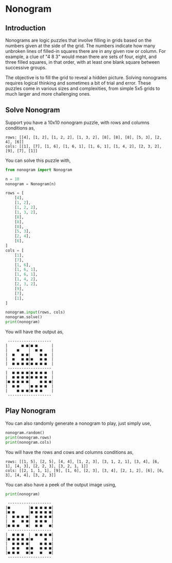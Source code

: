 # Nonogram

## Introduction

Nonograms are logic puzzles that involve filling in grids based on the numbers given at the side of the grid. The numbers indicate how many unbroken lines of filled-in squares there are in any given row or column. For example, a clue of "4 8 3" would mean there are sets of four, eight, and three filled squares, in that order, with at least one blank square between successive groups.

The objective is to fill the grid to reveal a hidden picture. Solving nonograms requires logical thinking and sometimes a bit of trial and error. These puzzles come in various sizes and complexities, from simple 5x5 grids to much larger and more challenging ones.

## Solve Nonogram

Support you have a 10x10 nonogram puzzle, with rows and columns conditions as,

```text
rows: [[4], [1, 2], [1, 2, 2], [1, 3, 2], [8], [8], [8], [5, 3], [2, 4], [6]]
cols: [[1], [7], [1, 6], [1, 6, 1], [1, 6, 1], [1, 4, 2], [2, 3, 2], [9], [7], [1]]
```

You can solve this puzzle with,

```python
from nonogram import Nonogram

n = 10
nonogram = Nonogram(n)

rows = [
    [4],
    [1, 2],
    [1, 2, 2],
    [1, 3, 2],
    [8],
    [8],
    [8],
    [5, 3],
    [2, 4],
    [6],
]
cols = [
    [1],
    [7],
    [1, 6],
    [1, 6, 1],
    [1, 6, 1],
    [1, 4, 2],
    [2, 3, 2],
    [9],
    [7],
    [1],
]

nonogram.input(rows, cols)
nonogram.solve()
print(nonogram)
```

You will have the output as,

```text
 -------------------
|      ■ ■|■ ■      |
|    ■    |  ■ ■    |
|  ■   ■ ■|    ■ ■  |
|  ■   ■ ■|■   ■ ■  |
|  ■ ■ ■ ■|■ ■ ■ ■  |
 -------------------
|  ■ ■ ■ ■|■ ■ ■ ■  |
|  ■ ■ ■ ■|■ ■ ■ ■  |
|■ ■ ■ ■ ■|    ■ ■ ■|
|  ■ ■    |■ ■ ■ ■  |
|    ■ ■ ■|■ ■ ■    |
 -------------------
```

## Play Nonogram

You can also randomly generate a nonogram to play, just simply use,

```python
nonogram.random()
print(nonogram.rows)
print(nonogram.cols)
```

You will have the rows and cows and columns conditions as,

```text
rows: [[1, 5], [2, 5], [4, 4], [1, 2, 3], [3, 1, 2, 1], [3, 4], [6, 1], [4, 3], [2, 2, 3], [3, 2, 1, 1]]
cols: [[2, 1, 1, 1], [9], [1, 6], [2, 3], [3, 4], [2, 1, 2], [6], [6, 3], [4, 4], [3, 2, 3]]
```

You can also have a peek of the output image using,

```python
print(nonogram)
```

```text
 -------------------
|■        |■ ■ ■ ■ ■|
|■ ■      |■ ■ ■ ■ ■|
|  ■ ■ ■ ■|  ■ ■ ■ ■|
|  ■   ■ ■|  ■ ■ ■  |
|■ ■ ■   ■|  ■ ■   ■|
 -------------------
|  ■ ■ ■  |  ■ ■ ■ ■|
|■ ■ ■ ■ ■|■     ■  |
|  ■ ■ ■ ■|    ■ ■ ■|
|  ■ ■   ■|■   ■ ■ ■|
|■ ■ ■   ■|■   ■   ■|
 -------------------
```